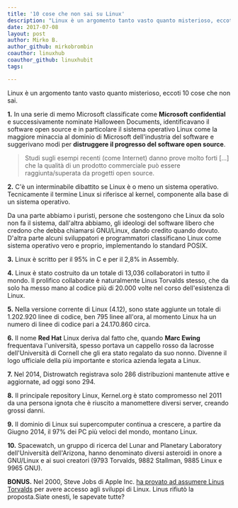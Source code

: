 ```yaml
---
title: '10 cose che non sai su Linux'
description: "Linux è un argomento tanto vasto quanto misterioso, eccoti 10 cose che non sai."
date: 2017-07-08
layout: post
author: Mirko B.
author_github: mirkobrombin
coauthor: linuxhub
coauthor_github: linuxhubit
tags:

---
```

Linux è un argomento tanto vasto quanto misterioso, eccoti 10 cose che non sai.

**1.** In una serie di memo Microsoft classificate come **Microsoft confidential** e successivamente nominate Halloween Documents, identificavano il software open source e in particolare il sistema operativo Linux come la maggiore minaccia al dominio di Microsoft dell'industria del software e suggerivano modi per **distruggere il progresso del software open source**.

> Studi sugli esempi recenti (come Internet) danno prove molto forti [...] che la qualità di un prodotto commerciale può essere raggiunta/superata da progetti open source.

**2.** C'è un interminabile dibattito se Linux è o meno un sistema operativo. Tecnicamente il termine Linux si riferisce al kernel, componente alla base di un sistema operativo.

Da una parte abbiamo i puristi, persone che sostengono che Linux da solo non fa il sistema, dall'altra abbiamo, gli ideologi del software libero che credono che debba chiamarsi GNU/Linux, dando credito quando dovuto. D'altra parte alcuni sviluppatori e programmatori classificano Linux come sistema operativo vero e proprio, implementando lo standard POSIX.

**3.** Linux è scritto per il 95% in C e per il 2,8% in Assembly.

**4.** Linux è stato costruito da un totale di 13,036 collaboratori in tutto il mondo. Il prolifico collaborate è naturalmente Linus Torvalds stesso, che da solo ha messo mano al codice più di 20.000 volte nel corso dell'esistenza di Linux.

**5.** Nella versione corrente di Linux (4.12), sono state aggiunte un totale di 1.202.920 linee di codice, ben 795 linee all'ora, al momento Linux ha un numero di linee di codice pari a 24.170.860 circa.

**6.** Il nome **Red Hat** Linux deriva dal fatto che, quando **Marc Ewing** frequentava l'università, spesso portava un cappello rosso da lacrosse dell'Università di Cornell che gli era stato regalato da suo nonno. Divenne il logo ufficiale della più importante e storica azienda legata a Linux.

**7.** Nel 2014, Distrowatch registrava solo 286 distribuzioni mantenute attive e aggiornate, ad oggi sono 294.

**8.** Il principale repository Linux, Kernel.org è stato compromesso nel 2011 da una persona ignota che è riuscito a manomettere diversi server, creando grossi danni.

**9.** Il dominio di Linux sui supercomputer continua a crescere, a partire da Giugno 2014, il 97% dei PC più veloci del mondo, montano Linux.

**10.** Spacewatch, un gruppo di ricerca del Lunar and Planetary Laboratory dell'Università dell'Arizona, hanno denominato diversi asteroidi in onore a GNU/Linux e ai suoi creatori (9793 Torvalds, 9882 Stallman, 9885 Linux e 9965 GNU).

**BONUS.** Nel 2000, Steve Jobs di Apple Inc. [ha provato ad assumere Linus Torvalds](https://www.wired.com/2012/03/mr-linux/) per avere accesso agli sviluppi di Linux. Linus rifiutò la proposta.Siate onesti, le sapevate tutte?
